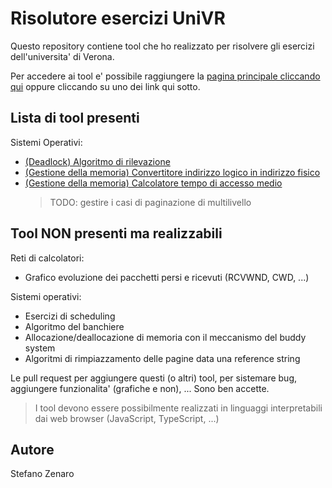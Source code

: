 # Risolutore esercizi UniVR

Questo repository contiene tool che ho realizzato per risolvere gli esercizi dell'universita' di Verona.

Per accedere ai tool e' possibile raggiungere la [pagina principale cliccando qui](https://mario33881.github.io/univr-exercise-resolvers/) oppure cliccando su uno dei link qui sotto.

## Lista di tool presenti

Sistemi Operativi:
* [(Deadlock) Algoritmo di rilevazione](https://mario33881.github.io/univr-exercise-resolvers/sistemi_operativi/rilevazione/built/index.html)
* [(Gestione della memoria) Convertitore indirizzo logico in indirizzo fisico](https://mario33881.github.io/univr-exercise-resolvers/sistemi_operativi/logical_to_physical_address/built/index.html)
* [(Gestione della memoria) Calcolatore tempo di accesso medio](https://mario33881.github.io/univr-exercise-resolvers/sistemi_operativi/tempo_accesso_medio/built/index.html)
    > TODO: gestire i casi di paginazione di multilivello

## Tool NON presenti ma realizzabili

Reti di calcolatori:
* Grafico evoluzione dei pacchetti persi e ricevuti (RCVWND, CWD, ...)

Sistemi operativi:
* Esercizi di scheduling
* Algoritmo del banchiere
* Allocazione/deallocazione di memoria con il meccanismo del buddy system
* Algoritmi di rimpiazzamento delle pagine data una reference string

Le pull request per aggiungere questi (o altri) tool, per sistemare bug, aggiungere funzionalita' (grafiche e non), ... Sono ben accette.
> I tool devono essere possibilmente realizzati in linguaggi interpretabili dai web browser (JavaScript, TypeScript, ...)

## Autore
Stefano Zenaro
